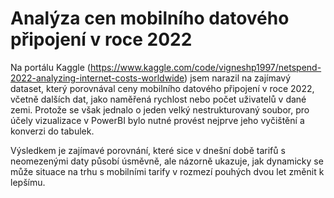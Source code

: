 # Analýza cen mobilního datového připojení v roce 2022
Na portálu Kaggle (https://www.kaggle.com/code/vigneshp1997/netspend-2022-analyzing-internet-costs-worldwide) jsem narazil na zajímavý dataset, který porovnával ceny mobilního datového připojení v roce 2022, včetně dalších dat, jako naměřená rychlost nebo počet uživatelů v dané zemi. Protože se však jednalo o jeden velký nestrukturovaný soubor, pro účely vizualizace v PowerBI bylo nutné provést nejprve jeho vyčištění a konverzi do tabulek. 

Výsledkem je zajímavé porovnání, které sice v dnešní době tarifů s neomezenými daty působí úsměvně, ale názorně ukazuje, jak dynamicky se může situace na trhu s mobilními tarify v rozmezí pouhých dvou let změnit k lepšímu. 


